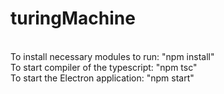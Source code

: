 # turingMachine
<br/>
To install necessary modules to run: "npm install"
<br/>
To start compiler of the typescript: "npm tsc"
<br/>
To start the Electron application: "npm start"
